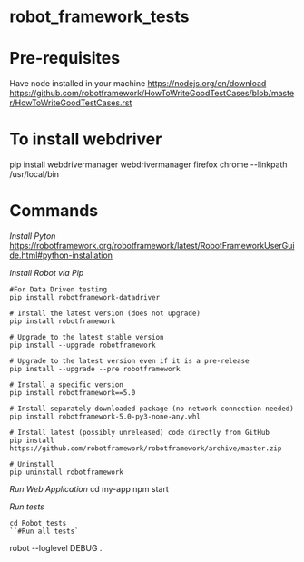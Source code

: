 # robot_framework_tests

# Pre-requisites
Have node installed in your machine
https://nodejs.org/en/download
https://github.com/robotframework/HowToWriteGoodTestCases/blob/master/HowToWriteGoodTestCases.rst

# To install webdriver
pip install webdrivermanager
webdrivermanager firefox chrome --linkpath /usr/local/bin


# Commands
*Install Pyton*
https://robotframework.org/robotframework/latest/RobotFrameworkUserGuide.html#python-installation

*Install Robot via Pip*
```
#For Data Driven testing
pip install robotframework-datadriver

# Install the latest version (does not upgrade)
pip install robotframework

# Upgrade to the latest stable version
pip install --upgrade robotframework

# Upgrade to the latest version even if it is a pre-release
pip install --upgrade --pre robotframework

# Install a specific version
pip install robotframework==5.0

# Install separately downloaded package (no network connection needed)
pip install robotframework-5.0-py3-none-any.whl

# Install latest (possibly unreleased) code directly from GitHub
pip install https://github.com/robotframework/robotframework/archive/master.zip

# Uninstall
pip uninstall robotframework
```

*Run Web Application*
cd my-app
npm start

*Run tests*
```
cd Robot_tests   
``#Run all tests`
```
robot --loglevel DEBUG .
```

